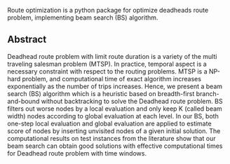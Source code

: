 Route optimization is a python package for optimize deadheads route problem, implementing beam search (BS) algorithm.

## Abstract
Deadhead route problem with limit route duration is a variety of the
multi traveling salesman problem (MTSP). In practice, temporal aspect is a necessary constraint with respect
to the routing problems. MTSP is a NP-hard problem, and computational time of exact
algorithm increases exponentially as the number of trips increases. Hence, we present a
beam search (BS) algorithm which is a heuristic based on breadth-first branch-and-bound
without backtracking to solve the Deadhead route problem. BS filters out worse nodes by a local evaluation
and only keep K (called beam width) nodes according to global evaluation at each level. In
our BS, both one-step local evaluation and global evaluation are applied to estimate score of
nodes by inserting unvisited nodes of a given initial solution. The computational results on
test instances from the literature show that our beam search can obtain good solutions with
effective computational times for Deadhead route problem with time windows.